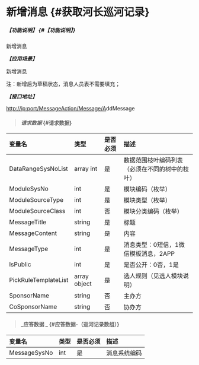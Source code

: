 # 新增消息 {#获取河长巡河记录}

##### _【功能说明】_ {#【功能说明】}

新增消息

_**【应用场景】**_

新增消息

注：新增后为草稿状态，消息人员表不需要填充；

_**【接口地址】**_

[http://ip:port/MessageAction/Message/A](http://ip:port/HMQuery/PatrolRiver/GetPatrolRivers)ddMessage

> #### _请求数据_ {#请求数据}

| 变量名 | 类型 | 是否必须 | 描述 |
| :--- | :--- | :--- | :--- |
| DataRangeSysNoList | array int | 是 | 数据范围枝叶编码列表（必须在不同的树中的枝叶） |
| ModuleSysNo | int | 是 | 模块编码（枚举） |
| ModuleSourceType | int | 是 | 模块类型（枚举） |
| ModuleSourceClass | int | 否 | 模块分类编码（枚举） |
| MessageTitle | string | 是 | 标题 |
| MessageContent | string | 是 | 内容 |
| MessageType | int | 是 | 消息类型：0短信，1微信模板消息，2APP |
| IsPublic | int | 是 | 是否公开：0否，1是 |
| PickRuleTemplateList | array object | 是 | 选人规则（见选人模块说明） |
| SponsorName | string | 否 | 主办方 |
| CoSponsorName | string | 否 | 协办方 |

> #### _应答数据 _ {#应答数据-（巡河记录数组）}

| 变量名 | 类型 | 是否必须 | 描述 |
| :--- | :--- | :--- | :--- |
| MessageSysNo | int | 是 | 消息系统编码 |



